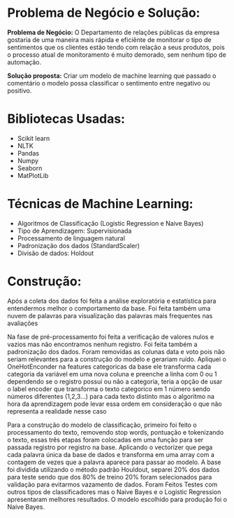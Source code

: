 # Problema de Negócio e Solução:

**Problema de Negócio:** O Departamento de relações públicas da empresa gostaria de uma maneira mais rápida e eficiênte de monitorar o tipo de sentimentos que os clientes estão tendo com relação a seus produtos, pois o processo atual de monitoramento é muito demorado, sem nenhum tipo de automação.

**Solução proposta:** Criar um modelo de machine learning que passado o comentário o modelo possa classificar o sentimento entre negativo ou positivo.

# Bibliotecas Usadas:

* Scikit learn
* NLTK
* Pandas
* Numpy
* Seaborn
* MatPlotLib

# Técnicas de Machine Learning:

* Algoritmos de Classificação (Logistic Regression e Naive Bayes)
* Tipo de Aprendizagem: Supervisionada
* Processamento de linguagem natural
* Padronização dos dados (StandardScaler)
* Divisão de dados: Holdout

# Construção:

Após a coleta dos dados foi feita a análise exploratória e estatística para entendermos melhor o comportamento da base. Foi feita também uma nuvem de palavras para visualização das palavras mais frequentes nas avaliações

Na fase de pré-processamento foi feita a verificação de valores nulos e vazios mas não encontramos nenhum registro. Foi feita também a padronização dos dados. Foram removidas as colunas data e voto pois não seriam relevantes para a construção do modelo e gerariam ruído. Apliquei o OneHotEnconder na features categoricas da base ele transforma cada categoria da variável em uma nova coluna e preenche a linha com 0 ou 1 dependendo se o registro possui ou não a categoria, teria a opção de usar o label encoder que transforma o texto categorico em 1 número sendo números diferentes (1,2,3...) para cada texto distinto mas o algoritmo na hora da aprendizagem pode levar essa ordem em consideração o que não representa a realidade nesse caso

Para a construção do modelo de classificação, primeiro foi feito o processamento do texto, removendo stop words, pontuação e tokenizando o texto, essas três etapas foram colocadas em uma função para ser passada registro por registro na base. Aplicando o vectorizer que pega cada palavra única da base de dados e transforma em uma array com a contagem de vezes que a palavra aparece para passar ao modelo. A base foi dividida utilizando o método padrão Houldout, separei 20% dos dados para teste sendo que dos 80% de treino 20% foram selecionados para validação para evitarmos vazamento de dados. Foram Feitos Testes com outros tipos de classificadores mas o Naive Bayes e o Logistic Regression apresentaram melhores resultados. O modelo escolhido para produção foi o Naive Bayes.
